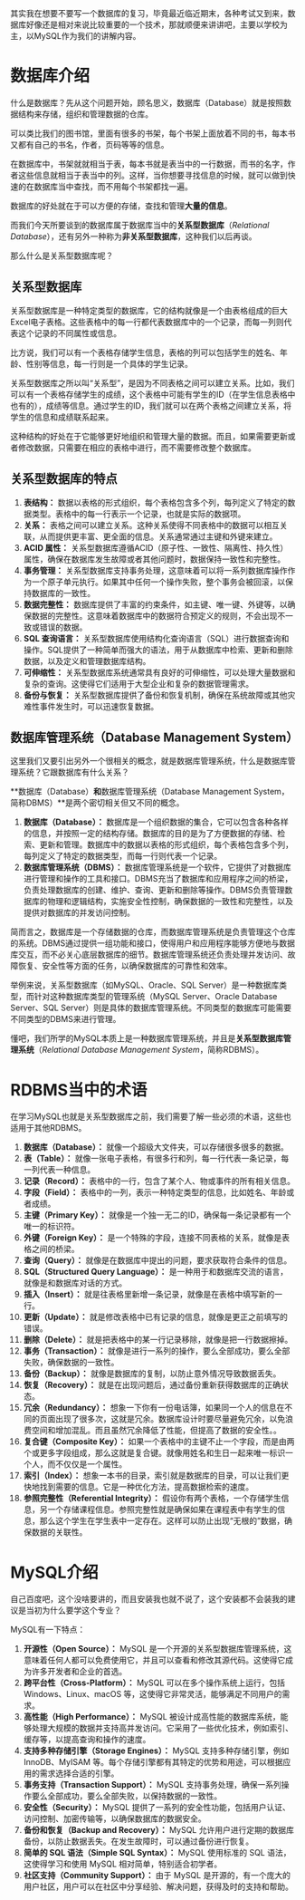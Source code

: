 其实我在想要不要写一个数据库的复习，毕竟最近临近期末，各种考试又到来，数据库好像还是相对来说比较重要的一个技术，那就顺便来讲讲吧，主要以学校为主，以MySQL作为我们的讲解内容。

# 数据库介绍

什么是数据库？先从这个问题开始，顾名思义，数据库（Database）就是按照数据结构来存储，组织和管理数据的仓库。

可以类比我们的图书馆，里面有很多的书架，每个书架上面放着不同的书，每本书又都有自己的书名，作者，页码等等的信息。

在数据库中，书架就就相当于表，每本书就是表当中的一行数据，而书的名字，作者这些信息就相当于表当中的列。这样，当你想要寻找信息的时候，就可以做到快速的在数据库当中查找，而不用每个书架都找一遍。

数据库的好处就在于可以方便的存储，查找和管理**大量的信息**。

而我们今天所要谈到的数据库属于数据库当中的**关系型数据库**（*Relational Database*），还有另外一种称为**非关系型数据库**，这种我们以后再谈。

那么什么是关系型数据库呢？

## 关系型数据库

关系型数据库是一种特定类型的数据库，它的结构就像是一个由表格组成的巨大Excel电子表格。这些表格中的每一行都代表数据库中的一个记录，而每一列则代表这个记录的不同属性或信息。

比方说，我们可以有一个表格存储学生信息，表格的列可以包括学生的姓名、年龄、性别等信息，每一行则是一个具体的学生记录。

关系型数据库之所以叫“关系型”，是因为不同表格之间可以建立关系。比如，我们可以有一个表格存储学生的成绩，这个表格中可能有学生的ID（在学生信息表格中也有的），成绩等信息。通过学生的ID，我们就可以在两个表格之间建立关系，将学生的信息和成绩联系起来。

这种结构的好处在于它能够更好地组织和管理大量的数据。而且，如果需要更新或者修改数据，只需要在相应的表格中进行，而不需要修改整个数据库。

##  关系型数据库的特点

1. **表结构：** 数据以表格的形式组织，每个表格包含多个列，每列定义了特定的数据类型。表格中的每一行表示一个记录，也就是实际的数据项。
2. **关系：** 表格之间可以建立关系。这种关系使得不同表格中的数据可以相互关联，从而提供更丰富、更全面的信息。关系通常通过主键和外键来建立。
3. **ACID 属性：** 关系型数据库遵循ACID（原子性、一致性、隔离性、持久性）属性，确保在数据库发生故障或者其他问题时，数据保持一致性和完整性。
4. **事务管理：** 关系型数据库支持事务处理，这意味着可以将一系列数据库操作作为一个原子单元执行。如果其中任何一个操作失败，整个事务会被回滚，以保持数据库的一致性。
5. **数据完整性：** 数据库提供了丰富的约束条件，如主键、唯一键、外键等，以确保数据的完整性。这意味着数据库中的数据符合预定义的规则，不会出现不一致或错误的数据。
6. **SQL 查询语言：** 关系型数据库使用结构化查询语言（SQL）进行数据查询和操作。SQL提供了一种简单而强大的语法，用于从数据库中检索、更新和删除数据，以及定义和管理数据库结构。
7. **可伸缩性：** 关系型数据库系统通常具有良好的可伸缩性，可以处理大量数据和复杂的查询。这使得它们适用于大型企业和复杂的数据管理需求。
8. **备份与恢复：** 关系型数据库提供了备份和恢复机制，确保在系统故障或其他灾难性事件发生时，可以迅速恢复数据。

## 数据库管理系统（Database Management System）

这里我们又要引出另外一个很相关的概念，就是数据库管理系统，什么是数据库管理系统？它跟数据库有什么关系？

**数据库（Database）**和**数据库管理系统（Database Management System，简称DBMS）**是两个密切相关但又不同的概念。

1. **数据库（Database）：** 数据库是一个组织数据的集合，它可以包含各种各样的信息，并按照一定的结构存储。数据库的目的是为了方便数据的存储、检索、更新和管理。数据库中的数据以表格的形式组织，每个表格包含多个列，每列定义了特定的数据类型，而每一行则代表一个记录。
2. **数据库管理系统（DBMS）：** 数据库管理系统是一个软件，它提供了对数据库进行管理和操作的工具和接口。DBMS充当了数据库和应用程序之间的桥梁，负责处理数据库的创建、维护、查询、更新和删除等操作。DBMS负责管理数据库的物理和逻辑结构，实施安全性控制，确保数据的一致性和完整性，以及提供对数据库的并发访问控制。

简而言之，数据库是一个存储数据的仓库，而数据库管理系统是负责管理这个仓库的系统。DBMS通过提供一组功能和接口，使得用户和应用程序能够方便地与数据库交互，而不必关心底层数据库的细节。数据库管理系统还负责处理并发访问、故障恢复、安全性等方面的任务，以确保数据库的可靠性和效率。

举例来说，关系型数据库（如MySQL、Oracle、SQL Server）是一种数据库类型，而针对这种数据库类型的管理系统（MySQL Server、Oracle Database Server、SQL Server）则是具体的数据库管理系统。不同类型的数据库可能需要不同类型的DBMS来进行管理。

懂吧，我们所学的MySQL本质上是一种数据库管理系统，并且是**关系型数据库管理系统**（*Relational Database Management System*，简称RDBMS）。

# RDBMS当中的术语

在学习MySQL也就是关系型数据库之前，我们需要了解一些必须的术语，这些也适用于其他RDBMS。

1. **数据库（Database）：** 就像一个超级大文件夹，可以存储很多很多的数据。
2. **表（Table）：** 就像一张电子表格，有很多行和列，每一行代表一条记录，每一列代表一种信息。
3. **记录（Record）：** 表格中的一行，包含了某个人、物或事件的所有相关信息。
4. **字段（Field）：** 表格中的一列，表示一种特定类型的信息，比如姓名、年龄或者成绩。
5. **主键（Primary Key）：** 就像是一个独一无二的ID，确保每一条记录都有一个唯一的标识符。
6. **外键（Foreign Key）：** 是一个特殊的字段，连接不同表格的关系，就像是表格之间的桥梁。
7. **查询（Query）：** 就像是在数据库中提出的问题，要求获取符合条件的信息。
8. **SQL（Structured Query Language）：** 是一种用于和数据库交流的语言，就像是和数据库对话的方式。
9. **插入（Insert）：** 就是往表格里新增一条记录，就像是在表格中填写新的一行。
10. **更新（Update）：** 就是修改表格中已有记录的信息，就像是更正之前填写的错误。
11. **删除（Delete）：** 就是把表格中的某一行记录移除，就像是把一行数据擦掉。
12. **事务（Transaction）：** 就像是进行一系列的操作，要么全部成功，要么全部失败，确保数据的一致性。
13. **备份（Backup）：** 就像是数据库的复制，以防止意外情况导致数据丢失。
14. **恢复（Recovery）：** 就是在出现问题后，通过备份重新获得数据库的正确状态。
15. **冗余（Redundancy）：** 想象一下你有一份电话簿，如果同一个人的信息在不同的页面出现了很多次，这就是冗余。数据库设计时要尽量避免冗余，以免浪费空间和增加混乱。而且虽然冗余降低了性能，但提高了数据的安全性。。
16. **复合键（Composite Key）：** 如果一个表格中的主键不止一个字段，而是由两个或更多字段组成，那么这就是复合键。就像用姓名和生日一起来唯一标识一个人，而不仅仅是一个属性。
17. **索引（Index）：** 想象一本书的目录，索引就是数据库的目录，可以让我们更快地找到需要的信息。它是一种优化方法，提高数据检索的速度。
18. **参照完整性（Referential Integrity）：** 假设你有两个表格，一个存储学生信息，另一个存储课程信息。参照完整性就是确保如果在课程表中有学生的信息，那么这个学生在学生表中一定存在。这样可以防止出现“无根的”数据，确保数据的关联性。

# MySQL介绍

自己百度吧，这个没啥要讲的，而且安装我也就不说了，这个安装都不会装我的建议是当初为什么要学这个专业？

MySQL有一下特点：

1. **开源性（Open Source）：** MySQL 是一个开源的关系型数据库管理系统，这意味着任何人都可以免费使用它，并且可以查看和修改其源代码。这使得它成为许多开发者和企业的首选。
2. **跨平台性（Cross-Platform）：** MySQL 可以在多个操作系统上运行，包括 Windows、Linux、macOS 等，这使得它非常灵活，能够满足不同用户的需求。
3. **高性能（High Performance）：** MySQL 被设计成高性能的数据库系统，能够处理大规模的数据并支持高并发访问。它采用了一些优化技术，例如索引、缓存等，以提高查询和操作的速度。
4. **支持多种存储引擎（Storage Engines）：** MySQL 支持多种存储引擎，例如 InnoDB、MyISAM 等。每个存储引擎都有其特定的优势和用途，可以根据应用的需求选择合适的引擎。
5. **事务支持（Transaction Support）：** MySQL 支持事务处理，确保一系列操作要么全部成功，要么全部失败，以保持数据的一致性。
6. **安全性（Security）：** MySQL 提供了一系列的安全性功能，包括用户认证、访问控制、加密传输等，以确保数据库的数据安全。
7. **备份和恢复（Backup and Recovery）：** MySQL 允许用户进行定期的数据库备份，以防止数据丢失。在发生故障时，可以通过备份进行恢复。
8. **简单的 SQL 语法（Simple SQL Syntax）：** MySQL 使用标准的 SQL 语法，这使得学习和使用 MySQL 相对简单，特别适合初学者。
9. **社区支持（Community Support）：** 由于 MySQL 是开源的，有一个庞大的用户社区，用户可以在社区中分享经验、解决问题，获得及时的支持和帮助。



